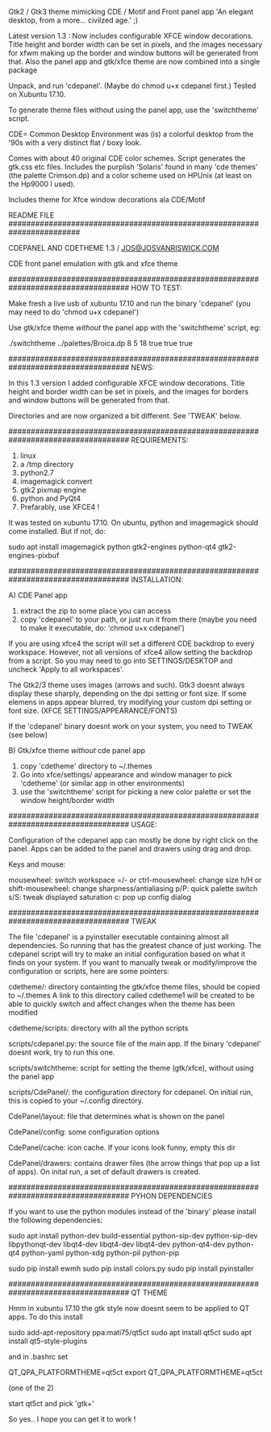 Gtk2 / Gtk3 theme mimicking CDE / Motif and Front panel app
'An elegant desktop, from a more... civilzed age.' ;)

Latest version 1.3 : Now includes configurable XFCE window decorations. Title height and border width can be set in pixels, and the images necessary for xfwm making up the border and window buttons will be generated from that. Also the panel app and gtk/xfce theme are now combined into a single package

Unpack, and run 'cdepanel'. (Maybe do chmod u+x cdepanel first.)
Tested on Xubuntu 17.10.

To generate theme files without using the panel app, use the 'switchtheme' script.



CDE= Common Desktop Environment was (is) a colorful desktop from the '90s with a very distinct flat / boxy look.

Comes with about 40 original CDE color schemes. Script generates the gtk.css etc files. Includes the purplish 'Solaris' found in many 'cde themes' (the palette Crimson.dp) and a color scheme used on HPUnix (at least on the Hp9000 I used).

Includes theme for Xfce window decorations ala CDE/Motif



README FILE ########################################################################

CDEPANEL AND CDETHEME 1.3 / JOS@JOSVANRISWICK.COM

CDE front panel emulation with gtk and xfce theme

###################################################################################
HOW TO TEST:

Make fresh a live usb of xubuntu 17.10 and run the binary 'cdepanel'
(you may need to do 'chmod u+x cdepanel')

Use gtk/xfce theme *without* the panel app with the 'switchtheme' script, eg:

./switchtheme ../palettes/Broica.dp 8 5 18 true true true

###################################################################################
NEWS:

In this 1.3 version I added configurable XFCE window decorations. Title height
and border width can be set in pixels, and the images for borders and window
buttons will be generated from that.

Directories and are now organized a bit different. See 'TWEAK' below.

###################################################################################
REQUIREMENTS:

1) linux
2) a /tmp directory
3) python2.7
4) imagemagick convert
5) gtk2 pixmap engine
6) python and PyQt4
7) Prefarably, use XFCE4 !

It was tested on xubuntu 17.10. On ubuntu,
python and imagemagick should come installed. But if not, do:

sudo apt install imagemagick python gtk2-engines python-qt4 gtk2-engines-pixbuf

###################################################################################
INSTALLATION:

A) CDE Panel app

1) extract the zip to some place you can access
2) copy 'cdepanel' to your path, or just run it from there
(maybe you need to make it executable, do: 'chmod u+x cdepanel')

If you are using xfce4 the script will set a different CDE
backdrop to every workspace. However, not all versions of xfce4 allow
setting the backdrop from a script. So you may need to go into
SETTINGS/DESKTOP and uncheck 'Apply to all workspaces'.

The Gtk2/3 theme uses images (arrows and such). Gtk3 doesnt always display
these sharply, depending on the dpi setting or font size. If some elemens
in apps appear blurred, try modifying your custom dpi setting or font
size. (XFCE SETTINGS/APPEARANCE/FONTS)

If the 'cdepanel' binary doesnt work on your system, you need to TWEAK (see below)

B) Gtk/xfce theme *without* cde panel app

1) copy 'cdetheme' directory to ~/.themes
2) Go into xfce/settings/ appearance and window manager to pick 'cdetheme'
(or similar app in other environments)
3) use the 'switchtheme' script for picking a new color palette or set the
window height/border width

###################################################################################
USAGE:

Configuration of the cdepanel app can mostly be done by right click on the panel.
Apps can be added to the panel and drawers using drag and drop.

Keys and mouse:

mousewheel: switch workspace
=/- or ctrl-mousewheel: change size
h/H or shift-mousewheel: change sharpness/antialiasing
p/P: quick palette switch
s/S: tweak displayed saturation
c: pop up config dialog

###################################################################################
TWEAK

The file 'cdepanel' is a pyinstaller executable containing almost all
dependencies. So running that has the greatest chance of just working. The
cdepanel script will try to make an initial configuration based on what it
finds on your system. If you want to manually tweak or modify/improve the
configuration or scripts, here are some pointers:

cdetheme/: directory containting the gtk/xfce theme files, should be copied to
~/.themes A link to this directory called cdetheme1 will be created to be able
to quickly switch and affect changes when the theme has been modified

cdetheme/scripts: directory with all the python scripts

scripts/cdepanel.py: the source file of the main app. If the binary 'cdepanel'
doesnt work, try to run this one.

scripts/switchtheme: script for setting the theme (gtk/xfce), without using the
panel app

scripts/CdePanel/: the configuration directory for cdepanel. On initial run,
this is copied to your ~/.config directory.

CdePanel/layout: file that determines what is shown on the panel

CdePanel/config: some configuration options

CdePanel/cache: icon cache. If your icons look funny, empty this dir

CdePanel/drawers: contains drawer files (the arrow things that pop up a list of
apps). On inital run, a set of default drawers is created.

###################################################################################
PYHON DEPENDENCIES

If you want to use the python modules instead of the 'binary' please install
the following dependencies:

sudo apt install python-dev build-essential python-sip-dev python-sip-dev libpythonqt-dev libqt4-dev libqt4-dev libqt4-dev python-qt4-dev python-qt4 python-yaml python-xdg python-pil python-pip

sudo pip install ewmh
sudo pip install colors.py
sudo pip install pyinstaller

###################################################################################
QT THEME

Hmm in xubuntu 17.10 the gtk style now doesnt seem to be applied to QT apps. To do this install

sudo add-apt-repository ppa:mati75/qt5ct
sudo apt install qt5ct
sudo apt install qt5-style-plugins

and in .bashrc set

QT_QPA_PLATFORMTHEME=qt5ct
export QT_QPA_PLATFORMTHEME=qt5ct

(one of the 2)

start qt5ct and pick 'gtk+'



So yes.. I hope you can get it to work !
